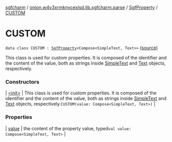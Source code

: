 [sgfcharm](../../../index.md) / [onion.w4v3xrmknycexlsd.lib.sgfcharm.parse](../../index.md) / [SgfProperty](../index.md) / [CUSTOM](./index.md)

# CUSTOM

`data class CUSTOM : `[`SgfProperty`](../index.md)`<Compose<SimpleText, Text>>` [(source)](https://github.com/w4v3/sgfcharm/tree/master/sgfcharm/src/main/java/onion/w4v3xrmknycexlsd/lib/sgfcharm/parse/SgfTree.kt#L287)

This class is used for custom properties. It is composed of the identifier and the
content of the value, both as strings inside [SimpleText](../../-sgf-type/-simple-text/index.md) and [Text](../../-sgf-type/-text/index.md) objects, respectively.

### Constructors

| [&lt;init&gt;](-init-.md) | This class is used for custom properties. It is composed of the identifier and the content of the value, both as strings inside [SimpleText](../../-sgf-type/-simple-text/index.md) and [Text](../../-sgf-type/-text/index.md) objects, respectively.`CUSTOM(value: Compose<SimpleText, Text>)` |

### Properties

| [value](value.md) | the content of the property value, typed`val value: Compose<SimpleText, Text>` |

